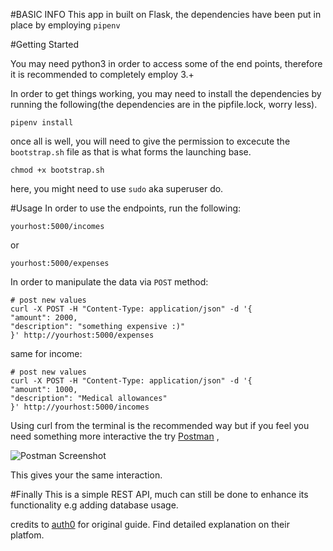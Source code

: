 #BASIC INFO
This app in built on Flask, the dependencies have been put in place by employing `pipenv`

#Getting Started

You may need python3 in order to access some of the end points, therefore it is recommended to completely employ 3.+

In order to get things working, you may need to install the dependencies by running the following(the dependencies are in the pipfile.lock, worry less).

```
pipenv install
```

once all is well, you will need to give the permission to excecute the `bootstrap.sh` file as that is what forms the launching base.

```chmod +x bootstrap.sh```

here, you might need to use `sudo` aka superuser do.


#Usage
In order to use the endpoints, run the following:
```
yourhost:5000/incomes

```
or
```
yourhost:5000/expenses
```
In order to manipulate the data via `POST` method:

```
# post new values
curl -X POST -H "Content-Type: application/json" -d '{
"amount": 2000,
"description": "something expensive :)"
}' http://yourhost:5000/expenses
```

same for income:
```
# post new values
curl -X POST -H "Content-Type: application/json" -d '{
"amount": 1000,
"description": "Medical allowances"
}' http://yourhost:5000/incomes
```

Using curl from the terminal is the recommended way but if you feel you need something more interactive the try [Postman](https://www.getpostman.com/apps) ,

![Postman Screenshot](https://raw.githubusercontent.com/username/projectname/branch/path/to/img.png)

This gives your the same interaction.

#Finally
This is a simple REST API, much can still be done to enhance its functionality e.g adding database usage.

credits to [auth0](https://auth0.com/blog/developing-restful-apis-with-python-and-flask/) for original guide. Find detailed explanation on their platfom.


